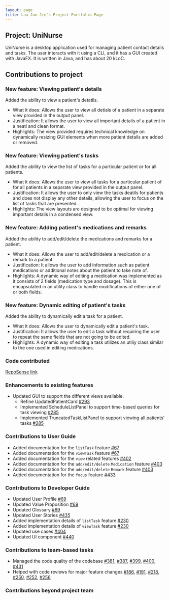```yaml
---
layout: page
title: Lau Jun Jie's Project Portfolio Page
---
```


## Project: UniNurse

UniNurse is a desktop application used for managing patient contact details and tasks. The user interacts with it using
a CLI, and it has a GUI created with JavaFX. It is written in Java, and has about 20 kLoC.

## Contributions to project

### New feature: Viewing patient's details

Added the ability to view a patient's detatils.
* What it does: Allows the user to view all detials of a patient in a separate view provided in the output panel.
* Justification: It allows the user to view all important details of a patient in a neatl and clean format.
* Highlights: The view provided requires technical knowledge on dynamically resizing GUI elements when more patient details are added or removed.

### New feature: Viewing patient's tasks

Added the ability to view the list of tasks for a particular patient or for all patients.
* What it does: Allows the user to view all tasks for a particular patient of for all patients in a separate view provided in the output panel.
* Justification: It allows the user to only view the tasks deatils for patients and does not display any other details, allowing the user to focus on the list of tasks that are presented.
* Highlights: The view layouts are designed to be optimal for viewing important details in a condensed view.

### New feature: Adding patient's medications and remarks

Added the ability to add/edit/delete the medications and remarks for a patient.
* What it does: Allows the user to add/edit/delete a medication or a remark to a patient.
* Justification: It allows the user to add information such as patient medications or additional notes about the patient to take note of.
* Highlights: A dynamic way of editing a medication was implemented as it consists of 2 fields (medication type and dosage). This is encapsulated in an utility class to handle modifications of either one of or both fields.

### New feature: Dynamic editing of patient's tasks

Added the ability to dynamically edit a task for a patient.
* What it does: Allows the user to dynamically edit a patient's task. 
* Justification: It allows the user to edit a task without requiring the user to repeat the same fields that are not going to be edited.
* Highlights: A dynamic way of editing a task utilizes an utiliy class similar to the one used in editing medications.

### Code contributed
[RepoSense link](https://nus-cs2103-ay2223s1.github.io/tp-dashboard/?search=blopapple&breakdown=true)

### Enhancements to existing features
* Updated GUI to support the different views available.
    * Refine UpdatedPatientCard [\#293](https://github.com/AY2223S1-CS2103T-T12-4/tp/pull/293)
    * Implemented ScheduleListPanel to support time-based queries for task viewing [\#285](https://github.com/AY2223S1-CS2103T-T12-4/tp/pull/285)
    * Implemented TruncatedTaskListPanel to support viewing all patients' tasks [\#285](https://github.com/AY2223S1-CS2103T-T12-4/tp/pull/285)

<div style="page-break-after: always;"></div>

### Contributions to User Guide
* Added documentation for the `listTask` feature [\#67](https://github.com/AY2223S1-CS2103T-T12-4/tp/pull/67)
* Added documentation for the `viewTask` feature [\#67](https://github.com/AY2223S1-CS2103T-T12-4/tp/pull/67)
* Added documentation for the `view` related features [\#402](https://github.com/AY2223S1-CS2103T-T12-4/tp/pull/402)
* Added documentation for the `add/edit/delete` `Medication` feature [\#403](https://github.com/AY2223S1-CS2103T-T12-4/tp/pull/403)
* Added documentation for the `add/edit/delete` `Remark` feature [\#403](https://github.com/AY2223S1-CS2103T-T12-4/tp/pull/403)
* Added documentation for the `focus` feature [\#433](https://github.com/AY2223S1-CS2103T-T12-4/tp/pull/433)

### Contributions to Developer Guide
* Updated User Profile [\#69](https://github.com/AY2223S1-CS2103T-T12-4/tp/pull/69)
* Updated Value Proposition [\#69](https://github.com/AY2223S1-CS2103T-T12-4/tp/pull/69)
* Updated Glossary [\#69](https://github.com/AY2223S1-CS2103T-T12-4/tp/pull/69)
* Updated User Stories [\#435](https://github.com/AY2223S1-CS2103T-T12-4/tp/pull/435)
* Added implementation details of `listTask` feature [\#230](https://github.com/AY2223S1-CS2103T-T12-4/tp/pull/230)
* Added implementation details of `viewTask` feature [\#230](https://github.com/AY2223S1-CS2103T-T12-4/tp/pull/230)
* Updated use cases [\#404](https://github.com/AY2223S1-CS2103T-T12-4/tp/pull/404)
* Updated UI component [\#440](https://github.com/AY2223S1-CS2103T-T12-4/tp/pull/440)

### Contributions to team-based tasks
* Managed the code quality of the codebase [\#381](https://github.com/AY2223S1-CS2103T-T12-4/tp/pull/381), [\#387](https://github.com/AY2223S1-CS2103T-T12-4/tp/pull/387), [\#399](https://github.com/AY2223S1-CS2103T-T12-4/tp/pull/399), [\#400](https://github.com/AY2223S1-CS2103T-T12-4/tp/pull/400), [\#431](https://github.com/AY2223S1-CS2103T-T12-4/tp/pull/431)
* Helped with code reviews for major feature changes [\#186](https://github.com/AY2223S1-CS2103T-T12-4/tp/pull/186), [\#191](https://github.com/AY2223S1-CS2103T-T12-4/tp/pull/191), [\#218](https://github.com/AY2223S1-CS2103T-T12-4/tp/pull/218), [\#250](https://github.com/AY2223S1-CS2103T-T12-4/tp/pull/250), [\#252](https://github.com/AY2223S1-CS2103T-T12-4/tp/pull/252), [\#256](https://github.com/AY2223S1-CS2103T-T12-4/tp/pull/256)

### Contributions beyond project team

